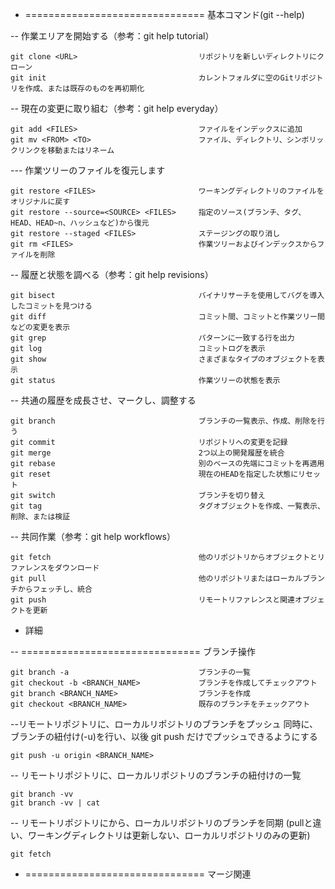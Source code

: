 
- =============================== 基本コマンド(git --help)

-- 作業エリアを開始する（参考：git help tutorial）

    git clone <URL>                           リポジトリを新しいディレクトリにクローン
    git init                                  カレントフォルダに空のGitリポジトリを作成、または既存のものを再初期化

-- 現在の変更に取り組む（参考：git help everyday）

    git add <FILES>                           ファイルをインデックスに追加
    git mv <FROM> <TO>                        ファイル、ディレクトリ、シンボリックリンクを移動またはリネーム

--- 作業ツリーのファイルを復元します

    git restore <FILES>                       ワーキングディレクトリのファイルをオリジナルに戻す
    git restore --source=<SOURCE> <FILES>     指定のソース(ブランチ、タグ、HEAD、HEAD~n、ハッシュなど)から復元
    git restore --staged <FILES>              ステージングの取り消し
    git rm <FILES>                            作業ツリーおよびインデックスからファイルを削除

-- 履歴と状態を調べる（参考：git help revisions）

    git bisect                                バイナリサーチを使用してバグを導入したコミットを見つける
    git diff                                  コミット間、コミットと作業ツリー間などの変更を表示
    git grep                                  パターンに一致する行を出力
    git log                                   コミットログを表示
    git show                                  さまざまなタイプのオブジェクトを表示
    git status                                作業ツリーの状態を表示

-- 共通の履歴を成長させ、マークし、調整する

    git branch                                ブランチの一覧表示、作成、削除を行う
    git commit                                リポジトリへの変更を記録
    git merge                                 2つ以上の開発履歴を統合
    git rebase                                別のベースの先端にコミットを再適用
    git reset                                 現在のHEADを指定した状態にリセット
    git switch                                ブランチを切り替え
    git tag                                   タグオブジェクトを作成、一覧表示、削除、または検証

-- 共同作業（参考：git help workflows）

    git fetch                                 他のリポジトリからオブジェクトとリファレンスをダウンロード
    git pull                                  他のリポジトリまたはローカルブランチからフェッチし、統合
    git push                                  リモートリファレンスと関連オブジェクトを更新

- 詳細

-- =============================== ブランチ操作

    git branch -a                             ブランチの一覧
    git checkout -b <BRANCH_NAME>             ブランチを作成してチェックアウト
    git branch <BRANCH_NAME>                  ブランチを作成
    git checkout <BRANCH_NAME>                既存のブランチをチェックアウト


--リモートリポジトリに、ローカルリポジトリのブランチをプッシュ
  同時に、ブランチの紐付け(-u)を行い、以後 git push だけでプッシュできるようにする

    git push -u origin <BRANCH_NAME>

-- リモートリポジトリに、ローカルリポジトリのブランチの紐付けの一覧

    git branch -vv
    git branch -vv | cat

-- リモートリポジトリにから、ローカルリポジトリのブランチを同期
  (pullと違い、ワーキングディレクトリは更新しない、ローカルリポジトリのみの更新)

    git fetch


- =============================== マージ関連

